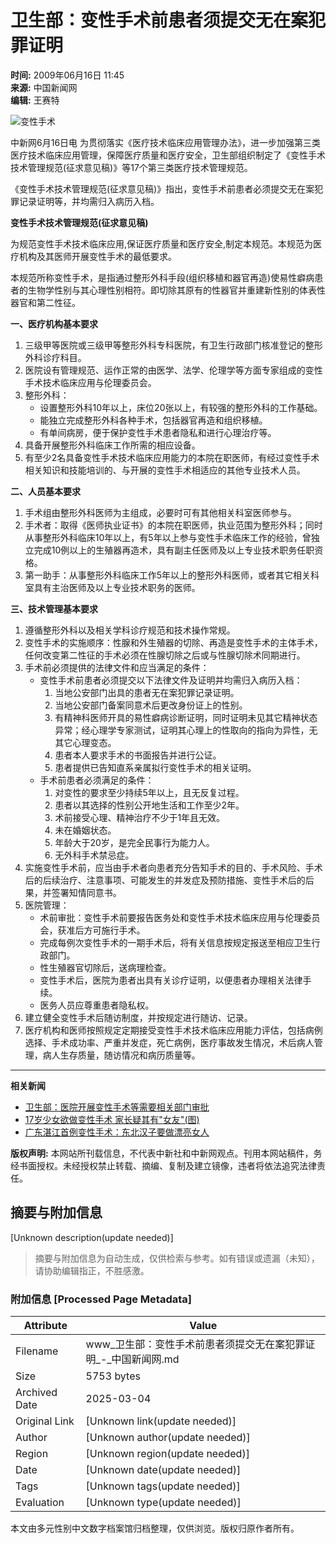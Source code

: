 # 卫生部：变性手术前患者须提交无在案犯罪证明

**时间:** 2009年06月16日 11:45  
**来源:** 中国新闻网  
**编辑:** 王赛特  

![变性手术](http://i2.chinanews.com/zwimg/01.jpg)

中新网6月16日电 为贯彻落实《医疗技术临床应用管理办法》，进一步加强第三类医疗技术临床应用管理，保障医疗质量和医疗安全，卫生部组织制定了《变性手术技术管理规范(征求意见稿)》等17个第三类医疗技术管理规范。

《变性手术技术管理规范(征求意见稿)》指出，变性手术前患者必须提交无在案犯罪记录证明等，并均需归入病历入档。

**变性手术技术管理规范(征求意见稿)**

为规范变性手术技术临床应用,保证医疗质量和医疗安全,制定本规范。本规范为医疗机构及其医师开展变性手术的最低要求。

本规范所称变性手术，是指通过整形外科手段(组织移植和器官再造)使易性癖病患者的生物学性别与其心理性别相符。即切除其原有的性器官并重建新性别的体表性器官和第二性征。

**一、医疗机构基本要求**

1. 三级甲等医院或三级甲等整形外科专科医院，有卫生行政部门核准登记的整形外科诊疗科目。
2. 医院设有管理规范、运作正常的由医学、法学、伦理学等方面专家组成的变性手术技术临床应用与伦理委员会。
3. 整形外科：
   - 设置整形外科10年以上，床位20张以上，有较强的整形外科的工作基础。
   - 能独立完成整形外科各种手术，包括器官再造和组织移植。
   - 有单间病房，便于保护变性手术患者隐私和进行心理治疗等。
4. 具备开展整形外科临床工作所需的相应设备。
5. 有至少2名具备变性手术技术临床应用能力的本院在职医师，有经过变性手术相关知识和技能培训的、与开展的变性手术相适应的其他专业技术人员。

**二、人员基本要求**

1. 手术组由整形外科医师为主组成，必要时可有其他相关科室医师参与。
2. 手术者：取得《医师执业证书》的本院在职医师，执业范围为整形外科；同时从事整形外科临床10年以上，有5年以上参与变性手术临床工作的经验，曾独立完成10例以上的生殖器再造术，具有副主任医师及以上专业技术职务任职资格。
3. 第一助手：从事整形外科临床工作5年以上的整形外科医师，或者其它相关科室具有主治医师及以上专业技术职务的医师。

**三、技术管理基本要求**

1. 遵循整形外科以及相关学科诊疗规范和技术操作常规。
2. 变性手术的实施顺序：性腺和外生殖器的切除、再造是变性手术的主体手术，任何改变第二性征的手术必须在性腺切除之后或与性腺切除术同期进行。
3. 手术前必须提供的法律文件和应当满足的条件：
   - 变性手术前患者必须提交以下法律文件及证明并均需归入病历入档：
     1. 当地公安部门出具的患者无在案犯罪记录证明。
     2. 当地公安部门备案同意术后更改身份证上的性别。
     3. 有精神科医师开具的易性癖病诊断证明，同时证明未见其它精神状态异常；经心理学专家测试，证明其心理上的性取向的指向为异性，无其它心理变态。
     4. 患者本人要求手术的书面报告并进行公证。
     5. 患者提供已告知直系亲属拟行变性手术的相关证明。
   - 手术前患者必须满足的条件：
     1. 对变性的要求至少持续5年以上，且无反复过程。
     2. 患者以其选择的性别公开地生活和工作至少2年。
     3. 术前接受心理、精神治疗不少于1年且无效。
     4. 未在婚姻状态。
     5. 年龄大于20岁，是完全民事行为能力人。
     6. 无外科手术禁忌症。
4. 实施变性手术前，应当由手术者向患者充分告知手术的目的、手术风险、手术后的后续治疗、注意事项、可能发生的并发症及预防措施、变性手术后的后果，并签署知情同意书。
5. 医院管理：
   - 术前审批：变性手术前要报告医务处和变性手术技术临床应用与伦理委员会，获准后方可施行手术。
   - 完成每例次变性手术的一期手术后，将有关信息按规定报送至相应卫生行政部门。
   - 性生殖器官切除后，送病理检查。
   - 变性手术后，医院为患者出具有关诊疗证明，以便患者办理相关法律手续。
   - 医务人员应尊重患者隐私权。
6. 建立健全变性手术后随访制度，并按规定进行随访、记录。
7. 医疗机构和医师按照规定定期接受变性手术技术临床应用能力评估，包括病例选择、手术成功率、严重并发症，死亡病例，医疗事故发生情况，术后病人管理，病人生存质量，随访情况和病历质量等。

---

**相关新闻**
- [卫生部：医院开展变性手术等需要相关部门审批](http://www.chinanews.com.cn/jk/news/2009/06-12/1731035.shtml)
- [17岁少女欲做变性手术 家长疑其有"女友"(图)](http://www.chinanews.com.cn/sh/news/2009/03-17/1605654.shtml)
- [广东湛江首例变性手术：东北汉子要做漂亮女人](http://www.chinanews.com.cn/sh/news/2009/03-11/1596528.shtml)  

**版权声明:** 本网站所刊载信息，不代表中新社和中新网观点。刊用本网站稿件，务经书面授权。未经授权禁止转载、摘编、复制及建立镜像，违者将依法追究法律责任。
<!-- tcd_original_link https://www.chinanews.com/jk/news/2009/06-16/1736036.shtml -->


## 摘要与附加信息

<!-- tcd_abstract -->
[Unknown description(update needed)]
<!-- tcd_abstract_end -->

> 摘要与附加信息为自动生成，仅供检索与参考。如有错误或遗漏（未知），请协助编辑指正，不胜感激。

### 附加信息 [Processed Page Metadata]

| Attribute       | Value                                  |
|-----------------|----------------------------------------|
| Filename        | www_卫生部：变性手术前患者须提交无在案犯罪证明_-_中国新闻网.md                             |
| Size            | 5753 bytes                           |
| Archived Date   | 2025-03-04                             |
| Original Link   | [Unknown link(update needed)]                       |
| Author          | [Unknown author(update needed)]                               |
| Region          | [Unknown region(update needed)]                               |
| Date            | [Unknown date(update needed)]                                 |
| Tags            | [Unknown tags(update needed)]                                 |
| Evaluation            | [Unknown type(update needed)]                                 |
<!-- tcd_table_end -->

本文由多元性别中文数字档案馆归档整理，仅供浏览。版权归原作者所有。
